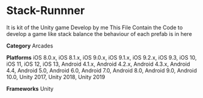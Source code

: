 # Stack-Runnner
It is kit of the Unity game Develop by me
This File Contain the Code to develop a game like stack balance the behaviour of each prefab is in here

**Category**	Arcades

**Platforms**	iOS 8.0.x, iOS 8.1.x, iOS 9.0.x, iOS 9.1.x, iOS 9.2.x, iOS 9.3, iOS 10, iOS 11, iOS 12, iOS 13, Android 4.1.x, Android 4.2.x, Android 4.3.x, Android 4.4, Android 5.0, Android 6.0, Android 7.0, Android 8.0, Android 9.0, Android 10.0, Unity 2017, Unity 2018, Unity 2019

**Frameworks**	Unity
